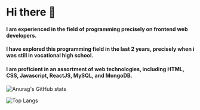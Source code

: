 # Hi there 👋

#### I am experienced in the field  of programming precisely on frontend web developers. 
#### I have explored this programming field in the last 2 years, precisely when i was still in vocational high school. 
#### I am proficient in an assortment of web technologies, including HTML, CSS, Javascript, ReactJS, MySQL, and MongoDB.

![Anurag's GitHub stats](https://github-readme-stats.vercel.app/api?username=namassist&theme=dracula)

![Top Langs](https://github-readme-stats.vercel.app/api/top-langs/?username=namassist&layout=compact&theme=dracula)
